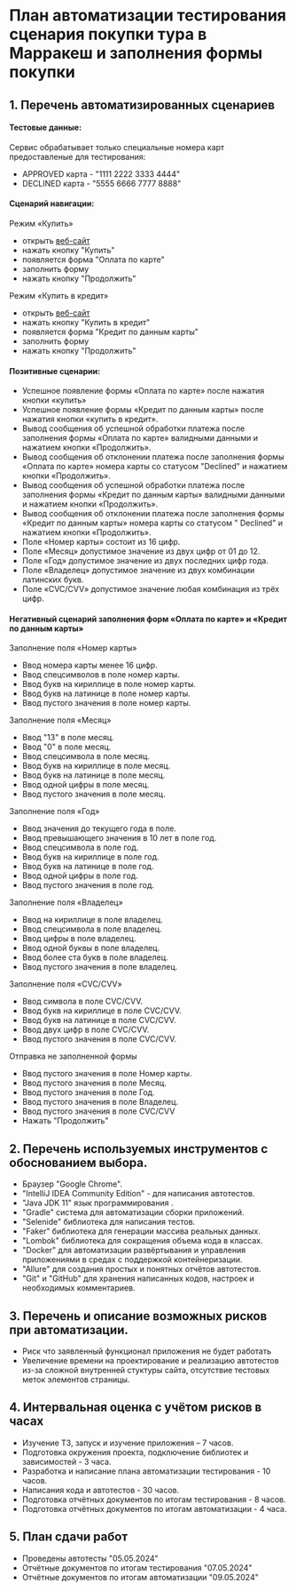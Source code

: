 # План автоматизации тестирования сценария покупки тура в Марракеш и заполнения формы покупки

## 1. Перечень автоматизированных сценариев

#### Тестовые данные:

Сервис обрабатывает только специальные номера карт предоставленые для тестирования:

* APPROVED карта - "1111 2222 3333 4444"
* DECLINED карта - "5555 6666 7777 8888"

#### Сценарий навигации:

Режим «Купить»

* открыть [веб-сайт](http://localhost:8080/)
* нажать кнопку "Купить"
* появляется форма "Оплата по карте"
* заполнить форму
* нажать кнопку "Продолжить"

Режим «Купить в кредит»

* открыть [веб-сайт](http://localhost:8080/)
* нажать кнопку "Купить в кредит"
* появляется форма "Кредит по данным карты"
* заполнить форму
* нажать кнопку "Продолжить"

#### Позитивные сценарии:

* Успешное появление формы «Оплата по карте» после нажатия кнопки «купить»
* Успешное появление формы «Кредит по данным карты» после нажатия кнопки «купить в кредит».
* Вывод сообщения об успешной обработки платежа после заполнения формы «Оплата по карте» валидными данными и нажатием
  кнопки «Продолжить».
* Вывод сообщения об отклонении платежа после заполнения формы «Оплата по карте» номера карты со статусом "Declined" и
  нажатием кнопки «Продолжить».
* Вывод сообщения об успешной обработки платежа после заполнения формы «Кредит по данным карты» валидными данными и
  нажатием кнопки «Продолжить».
* Вывод сообщения об отклонении платежа после заполнения формы «Кредит по данным карты» номера карты со статусом "
  Declined" и нажатием кнопки «Продолжить».
* Поле «Номер карты» состоит из 16 цифр.
* Поле «Месяц» допустимое значение из двух цифр от 01 до 12.
* Поле «Год» допустимое значение из двух последних цифр года.
* Поле «Владелец» допустимое значение из двух комбинации латинских букв.
* Поле «CVC/CVV» допустимое значение любая комбинация из трёх цифр.

#### Негативный сценарий заполнения форм «Оплата по карте» и «Кредит по данным карты»

Заполнение поля «Номер карты»

* Ввод номера карты менее 16 цифр.
* Ввод спецсимволов в поле номер карты.
* Ввод букв на кириллице в поле номер карты.
* Ввод букв на латинице в поле номер карты.
* Ввод пустого значения в поле номер карты.

Заполнение поля «Месяц»

* Ввод "13" в поле месяц.
* Ввод "0" в поле месяц.
* Ввод спецсимвола в поле месяц.
* Ввод букв на кириллице в поле месяц.
* Ввод букв на латинице в поле месяц.
* Ввод одной цифры в поле месяц.
* Ввод пустого значения в поле месяц.

Заполнение поля «Год»

* Ввод значения до текущего года в поле.
* Ввод превышающего значения в 10 лет в поле год.
* Ввод спецсимвола в поле год.
* Ввод букв на кириллице в поле год.
* Ввод букв на латинице в поле год.
* Ввод одной цифры в поле год.
* Ввод пустого значения в поле год.

Заполнение поля «Владелец»

* Ввод на кириллице в поле владелец.
* Ввод спецсимвола в поле владелец.
* Ввод цифры в поле владелец.
* Ввод одной буквы в поле владелец.
* Ввод более ста букв в поле владелец.
* Ввод пустого значения в поле владелец.

Заполнение поля «CVC/CVV»

* Ввод символа в поле CVC/CVV.
* Ввод букв на кириллице в поле CVC/CVV.
* Ввод букв на латинице в поле CVC/CVV.
* Ввод двух цифр в поле CVC/CVV.
* Ввод пустого значения в поле CVC/CVV.

Отправка не заполненной формы

* Ввод пустого значения в поле Номер карты.
* Ввод пустого значения в поле Месяц.
* Ввод пустого значения в поле Год.
* Ввод пустого значения в поле Владелец.
* Ввод пустого значения в поле CVC/CVV
* Нажать "Продолжить"

## 2. Перечень используемых инструментов с обоснованием выбора.

* Браузер "Google Chrome".
* "IntelliJ IDEA Community Edition" - для написания автотестов.
* "Java JDK 11" язык программирования .
* "Gradle" cистема для автоматизации сборки приложений.
* "Selenide" библиотека для написания тестов.
* "Faker" библиотека для генерации массива реальных данных.
* "Lombok" библиотека для сокращения объема кода в классах.
* "Docker" для автоматизации развёртывания и управления приложениями в средах с поддержкой контейнеризации.
* "Allure" для создания простых и понятных отчётов автотестов.
* "Git" и "GitHub" для хранения написанных кодов, настроек и необходимых комментариев.

## 3. Перечень и описание возможных рисков при автоматизации.

* Риск что заявленный функционал приложения не будет работать
* Увеличение времени на проектирование и реализацию автотестов из-за сложной внутренней стуктуры сайта, отсутствие
  тестовых меток элементов страницы.

## 4. Интервальная оценка с учётом рисков в часах

* Изучение ТЗ, запуск и изучение приложения – 7 часов.
* Подготовка окружения проекта, подключение библиотек и зависимостей - 3 часа.
* Разработка и написание плана автоматизации тестирования - 10 часов.
* Написания кода и автотестов - 30 часов.
* Подготовка отчётных документов по итогам тестирования - 8 часов.
* Подготовка отчётных документов по итогам автоматизации - 4 часа.

## 5. План сдачи работ

* Проведены автотесты "05.05.2024"
* Отчётные документов по итогам тестирования "07.05.2024"
* Отчётные документов по итогам автоматизации "09.05.2024"

